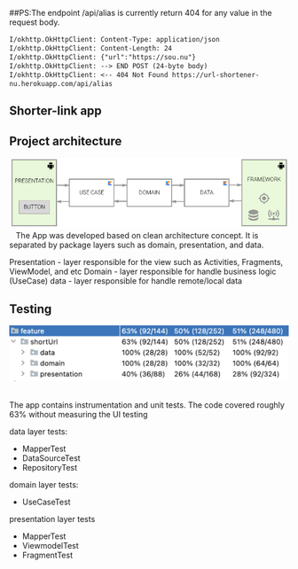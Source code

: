##PS:The endpoint /api/alias is currently return 404 for any value in the request body.

```/okhttp.OkHttpClient: --> POST https://url-shortener-nu.herokuapp.com/api/alias
I/okhttp.OkHttpClient: Content-Type: application/json
I/okhttp.OkHttpClient: Content-Length: 24
I/okhttp.OkHttpClient: {"url":"https://sou.nu"}
I/okhttp.OkHttpClient: --> END POST (24-byte body)
I/okhttp.OkHttpClient: <-- 404 Not Found https://url-shortener-nu.herokuapp.com/api/alias
```

## Shorter-link app


## Project architecture
<img src ="https://github.com/douglasalipio/weathercheck_interview/blob/master/clean-architecture-interaction.png" />&nbsp;&nbsp;
The App was developed based on clean architecture concept. It is separated by package layers such as
domain, presentation, and data.

Presentation - layer responsible for the view such as Activities, Fragments, ViewModel, and etc
Domain - layer responsible for handle business logic (UseCase)
data - layer responsible for handle remote/local data

## Testing
<img src ="https://github.com/douglasalipio/shortenUrlApp/blob/main/Screen%20Shot%202023-03-08%20at%2011.14.34.png" />&nbsp;&nbsp;

The app contains instrumentation and unit tests. 
The code covered roughly 63% without measuring the UI testing

data layer tests:

* MapperTest
* DataSourceTest
* RepositoryTest

domain layer tests:

* UseCaseTest

presentation layer tests

* MapperTest
* ViewmodelTest
* FragmentTest


